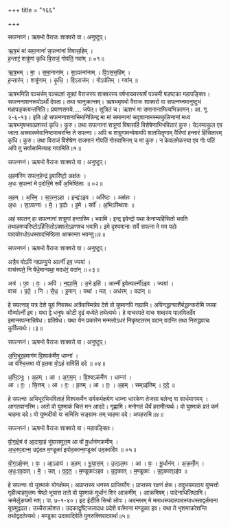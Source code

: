 +++
title = "१६६"

+++


सपत्नघ्नं। ऋषभो वैराजः शाक्वरो वा। अनुष्टुप्।

ऋ॒ष॒भं मा॑ समा॒नानां॑ स॒पत्ना॑नां विषास॒हिम् ।  
ह॒न्तारं॒ शत्रू॑णां कृधि वि॒राजं॒ गोप॑तिं॒ गवा॑म् ॥ ०१॥

ऋ॒ष॒भम् । मा॒ । स॒मा॒नाना॑म् । स॒ऽपत्ना॑नाम् । वि॒ऽस॒स॒हिम् ।  
ह॒न्तार॑म् । शत्रू॑णाम् । कृ॒धि॒ । वि॒ऽराज॑म् । गोऽप॑तिम् । गवा॑म् ॥

ऋषभमिति पञ्चर्चम् पञ्चदशं सूक्तं वैराजस्य शाक्वरस्य वर्षभाख्यस्यार्षं पञ्चमी षडष्टका महापङ्क्तिः। सपत्ननाशनरूपोऽर्थो देवता। तथा चानुक्रान्तम्। ऋषभमृषभो वैराजः शाक्वरो वा सपत्नघ्नमानुष्टुभं महापङ्क्त्यन्तमिति। प्रयाणसमये..... जपेत्। सूत्रितं च। ऋशभं मा समानानामित्यभिक्रामन्। आ. गृ. २-६-१३। इति॥हे सपत्ननाशनाभिमानिन्निन्द्र मा मां समानानां सदृशानामस्मत्कुलिनानां मध्य ऋषभमृषभवत्प्रशस्तं कृधि। कुरु। तथा सपत्नानां शत्रूणां विषासहिं विशेषेणाभिभवितारं कुरु। येऽस्मत्कुल एव जाता अस्माकमेवानिष्टमाचरन्ति ते सपत्नाः। अपि च शत्रूणामन्येषामपि शातयितॄणाम् वैरिणां हन्तारं हिंसितारम् कृधि। कुरु। तथा विराजं विशेषेण राजमानं गोपतिं गोस्वामिनम् च मां कुरु। न केवलमेकस्या एव गोः पतिं अपि तु सर्वासामित्याह गवामिति॥१॥

सपत्नघ्नं। ऋषभो वैराजः शाक्वरो वा। अनुष्टुप्।

अ॒हम॑स्मि सपत्न॒हेन्द्र॑ इ॒वारि॑ष्टो॒ अक्ष॑तः ।  
अ॒धः स॒पत्ना॑ मे प॒दोरि॒मे सर्वे॑ अ॒भिष्ठि॑ताः ॥ ०२॥

अ॒हम् । अ॒स्मि॒ । स॒प॒त्न॒ऽहा । इन्द्रः॑ऽइव । अरि॑ष्टः । अक्ष॑तः ।  
अ॒धः । स॒ऽपत्नाः॑ । मे॒ । प॒दोः । इ॒मे । सर्वे॑ । अ॒भिऽस्थि॑ताः ॥

अहं सपतन् हा सपत्नानां शत्रूणां हन्तास्मि। भवामि। इन्द्र इवेन्द्रो यथा केनाप्यहिंसितो भवति तथाहमप्यरिष्टोऽहिंसितोऽक्शतोऽव्रणश्च भवामि। इमे दृश्यमानाः सर्वे सपत्ना मे मम पदोः पादयोरधोऽधस्तादभिष्ठिता आक्रान्ता भवन्तु॥२॥

सपत्नघ्नं। ऋषभो वैराजः शाक्वरो वा। अनुष्टुप्।

अत्रै॒व वोऽपि॑ नह्याम्यु॒भे आर्त्नी॑ इव॒ ज्यया॑ ।  
वाच॑स्पते॒ नि षे॑धे॒मान्यथा॒ मदध॑रं॒ वदा॑न् ॥ ०३॥

अत्र॑ । ए॒व । वः॒ । अपि॑ । न॒ह्या॒मि॒ । उ॒भे इति॑ । आर्त्नी॑ इ॒वेत्यार्त्नी॑ऽइव । ज्यया॑ ।  
वाचः॑ । प॒ते॒ । नि । से॒ध॒ । इ॒मान् । यथा॑ । मत् । अध॑रम् । वदा॑न् ॥

हे सपत्नाह् यत्र देशे यूयं निवसथ अत्रैवास्मिन्नेव देशे वो युष्मानपि नह्यामि। अपिनद्धान्पाशैर्बद्धान्करोमि ज्यया मौर्व्यार्त्नी इव। यथा द्वे धनुषः कोटी दृढं बध्येते तथेत्यर्थः। हे वाचस्पते वाचः शब्दस्य पालयितर्देव इमान्सपत्नान्निषेध। प्रतिषेध। यथा येन प्रकारेन मन्मत्तोऽधरं निकृष्टतरम् वदान् वदन्ति तथा निरुद्धवाचः कुर्वित्यर्थः।।३॥

सपत्नघ्नं। ऋषभो वैराजः शाक्वरो वा। अनुष्टुप्।

अ॒भि॒भूर॒हमाग॑मं वि॒श्वक॑र्मेण॒ धाम्ना॑ ।  
आ व॑श्चि॒त्तमा वो॑ व्र॒तमा वो॒ऽहं समि॑तिं ददे ॥ ०४॥

अ॒भि॒ऽभूः । अ॒हम् । आ । अ॒ग॒म॒म् । वि॒श्वऽक॑र्मेण । धाम्ना॑ ।  
आ । वः॒ । चि॒त्तम् । आ । वः॒ । व्र॒तम् । आ । वः॒ । अ॒हम् । सम्ऽइ॑तिम् । द॒दे॒ ॥

हे सपत्नाः अभिभूरभिभविताहं विश्वकर्मेन सर्वकर्मक्षमेण धाम्ना धारकेण तेजसा बलेन्द् वा सार्धमागमम् । आगतवानस्मि। अतो वो युश्माकं चित्तं मन आददे। गृह्णामि। मनोगतं धैर्यं हरामीत्यर्थः। वो युश्माकं व्रतं कर्म चाहमा ददे। वो युष्मदीयो यः समितिः सङ्ग्रामः तम् चाहमा ददे। अपहरामि॥४॥

सपत्नघ्नं। ऋषभो वैराजः शाक्वरो वा। महापङ्क्तिः।

यो॒ग॒क्षे॒मं व॑ आ॒दाया॒हं भू॑यासमुत्त॒म आ वो॑ मू॒र्धान॑मक्रमीम् ।  
अ॒ध॒स्प॒दान्म॒ उद्व॑दत म॒ण्डूका॑ इवोद॒कान्म॒ण्डूका॑ उद॒कादि॑व ॥ ०५॥

यो॒ग॒ऽक्षे॒मम् । वः॒ । आ॒ऽदाय॑ । अ॒हम् । भू॒या॒स॒म् । उ॒त्ऽत॒मः । आ । वः॒ । मू॒र्धान॑म् । अ॒क्र॒मी॒म् ।  
अ॒धः॒ऽप॒दात् । मे॒ । उत् । व॒द॒त॒ । म॒ण्डूकाः॑ऽइव । उ॒द॒कात् । म॒ण्डूकाः॑ । उ॒द॒कात्ऽइ॑व ॥

हे सपत्नाः वो युश्माकं योगक्षेमम्। अप्राप्तस्य धनस्य प्राप्तिर्योगः। प्राप्तस्य रक्षणं क्षेमः। तदुभयमादाय युष्मत्तो गृहीत्वाहमुत्तमः श्रेष्ठो भूयास ततो वो युश्माकं मूर्धानं शिर आक्रमीम् । आक्रमिषम्। पादेनाधितिष्ठामि। क्रमेर्लुङ्यमो मश्। पा. ७-१-४०। इट ईटीति सिचो लोपः। अदन्तरम् मे ममाधस्पदात्पादस्याधस्ताद्वर्तमाना यूयमुद्वदत। उच्चैराक्रोशत। उदकाद्वृष्टिजलादधः प्रदेशे वर्तमाना मण्डूका इव। यथा ते भृशमाक्रोशन्ति तथोद्वदतेत्यर्थः। मण्डूका उदकादिवेति पुनरुक्तिरादरार्था॥५॥